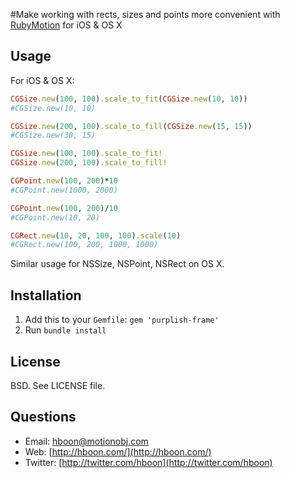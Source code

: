 #Make working with rects, sizes and points more convenient with [RubyMotion](http://rubymotion.com) for iOS & OS X

Usage
---
For iOS & OS X:

```ruby
CGSize.new(100, 100).scale_to_fit(CGSize.new(10, 10))
#CGSize.new(10, 10)

CGSize.new(200, 100).scale_to_fill(CGSize.new(15, 15))
#CGSize.new(30, 15)

CGSize.new(100, 100).scale_to_fit!
CGSize.new(200, 100).scale_to_fill!

CGPoint.new(100, 200)*10
#CGPoint.new(1000, 2000)

CGPoint.new(100, 200)/10
#CGPoint.new(10, 20)

CGRect.new(10, 20, 100, 100).scale(10)
#CGRect.new(100, 200, 1000, 1000)
```

Similar usage for NSSize, NSPoint, NSRect on OS X.

Installation
---
1. Add this to your `Gemfile`: `gem 'purplish-frame'`
2. Run `bundle install`

License
---
BSD. See LICENSE file.

Questions
---
* Email: [hboon@motionobj.com](mailto:hboon@motionobj.com)
* Web: [http://hboon.com/](http://hboon.com/)
* Twitter: [http://twitter.com/hboon](http://twitter.com/hboon)

